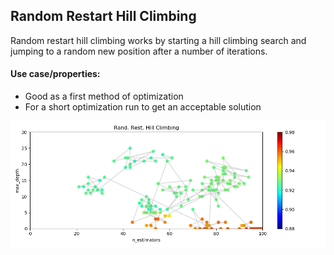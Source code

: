 ## Random Restart Hill Climbing

Random restart hill climbing works by starting a hill climbing search and jumping to a random new position after a number of iterations.

#### Use case/properties:
- Good as a first method of optimization
- For a short optimization run to get an acceptable solution

<p align="center">
<img src="./plots/search_path_Rand. Rest. Hill Climbing.png" width="1000"/>
</p>
